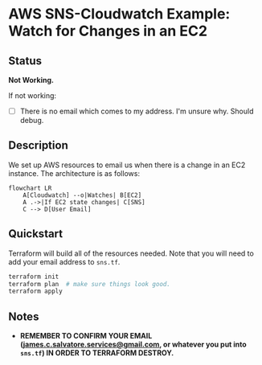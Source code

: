 # AWS SNS-Cloudwatch Example: Watch for Changes in an EC2

## Status

**Not Working.**

If not working:

- [ ] There is no email which comes to my address.  I'm unsure why.  Should debug.

## Description

We set up AWS resources to email us when there is a change in an EC2 instance.  The architecture is as follows:

```mermaid
flowchart LR
    A[Cloudwatch] --o|Watches| B[EC2]
    A .->|If EC2 state changes| C[SNS]
    C --> D[User Email]

```

## Quickstart

Terraform will build all of the resources needed.  Note that you will need to add your email address to `sns.tf`.  

```bash
terraform init
terraform plan  # make sure things look good.
terraform apply
```

## Notes

- **REMEMBER TO CONFIRM YOUR EMAIL (james.c.salvatore.services@gmail.com, or whatever you put into `sns.tf`) IN ORDER TO TERRAFORM DESTROY.**
